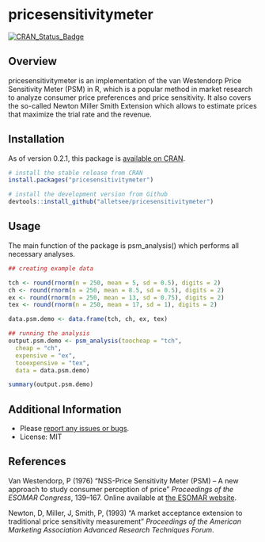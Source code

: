 # pricesensitivitymeter

[![CRAN\_Status\_Badge](https://www.r-pkg.org/badges/version/pricesensitivitymeter)](https://cran.r-project.org/package=pricesensitivitymeter)

## Overview

pricesensitivitymeter is an implementation of the van Westendorp Price
Sensitivity Meter (PSM) in R, which is a popular method in market
research to analyze consumer price preferences and price sensitivity. It
also covers the so-called Newton Miller Smith Extension which allows to
estimate prices that maximize the trial rate and the revenue.

## Installation

As of version 0.2.1, this package is [available on
CRAN](https://cran.r-project.org/package=pricesensitivitymeter).

``` r
# install the stable release from CRAN
install.packages("pricesensitivitymeter")

# install the development version from Github
devtools::install_github("alletsee/pricesensitivitymeter")
```

## Usage

The main function of the package is psm\_analysis() which performs all
necessary analyses.

``` r
## creating example data

tch <- round(rnorm(n = 250, mean = 5, sd = 0.5), digits = 2)
ch <- round(rnorm(n = 250, mean = 8.5, sd = 0.5), digits = 2)
ex <- round(rnorm(n = 250, mean = 13, sd = 0.75), digits = 2)
tex <- round(rnorm(n = 250, mean = 17, sd = 1), digits = 2)

data.psm.demo <- data.frame(tch, ch, ex, tex)

## running the analysis
output.psm.demo <- psm_analysis(toocheap = "tch",
  cheap = "ch",
  expensive = "ex",
  tooexpensive = "tex",
  data = data.psm.demo)

summary(output.psm.demo)
```

## Additional Information

  - Please [report any issues or
    bugs](https://github.com/alletsee/pricesensitivitymeter/issues).
  - License: MIT

## References

Van Westendorp, P (1976) “NSS-Price Sensitivity Meter (PSM) – A new
approach to study consumer perception of price” *Proceedings of the
ESOMAR Congress*, 139–167. Online available at [the ESOMAR
website](https://rwconnect.esomar.org/a-new-approach-to-study-consumer-perception-of-price/).

Newton, D, Miller, J, Smith, P, (1993) “A market acceptance extension to
traditional price sensitivity measurement” *Proceedings of the American
Marketing Association Advanced Research Techniques Forum*.
